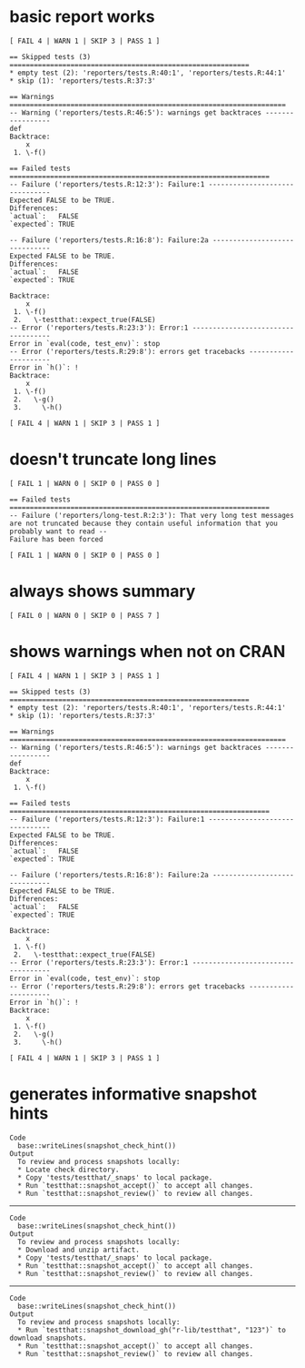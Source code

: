 # basic report works

    [ FAIL 4 | WARN 1 | SKIP 3 | PASS 1 ]
    
    == Skipped tests (3) ===========================================================
    * empty test (2): 'reporters/tests.R:40:1', 'reporters/tests.R:44:1'
    * skip (1): 'reporters/tests.R:37:3'
    
    == Warnings ====================================================================
    -- Warning ('reporters/tests.R:46:5'): warnings get backtraces -----------------
    def
    Backtrace:
        x
     1. \-f()
    
    == Failed tests ================================================================
    -- Failure ('reporters/tests.R:12:3'): Failure:1 -------------------------------
    Expected FALSE to be TRUE.
    Differences:
    `actual`:   FALSE
    `expected`: TRUE 
    
    -- Failure ('reporters/tests.R:16:8'): Failure:2a ------------------------------
    Expected FALSE to be TRUE.
    Differences:
    `actual`:   FALSE
    `expected`: TRUE 
    
    Backtrace:
        x
     1. \-f()
     2.   \-testthat::expect_true(FALSE)
    -- Error ('reporters/tests.R:23:3'): Error:1 -----------------------------------
    Error in `eval(code, test_env)`: stop
    -- Error ('reporters/tests.R:29:8'): errors get tracebacks ---------------------
    Error in `h()`: !
    Backtrace:
        x
     1. \-f()
     2.   \-g()
     3.     \-h()
    
    [ FAIL 4 | WARN 1 | SKIP 3 | PASS 1 ]

# doesn't truncate long lines

    [ FAIL 1 | WARN 0 | SKIP 0 | PASS 0 ]
    
    == Failed tests ================================================================
    -- Failure ('reporters/long-test.R:2:3'): That very long test messages are not truncated because they contain useful information that you probably want to read --
    Failure has been forced
    
    [ FAIL 1 | WARN 0 | SKIP 0 | PASS 0 ]

# always shows summary

    [ FAIL 0 | WARN 0 | SKIP 0 | PASS 7 ]

# shows warnings when not on CRAN

    [ FAIL 4 | WARN 1 | SKIP 3 | PASS 1 ]
    
    == Skipped tests (3) ===========================================================
    * empty test (2): 'reporters/tests.R:40:1', 'reporters/tests.R:44:1'
    * skip (1): 'reporters/tests.R:37:3'
    
    == Warnings ====================================================================
    -- Warning ('reporters/tests.R:46:5'): warnings get backtraces -----------------
    def
    Backtrace:
        x
     1. \-f()
    
    == Failed tests ================================================================
    -- Failure ('reporters/tests.R:12:3'): Failure:1 -------------------------------
    Expected FALSE to be TRUE.
    Differences:
    `actual`:   FALSE
    `expected`: TRUE 
    
    -- Failure ('reporters/tests.R:16:8'): Failure:2a ------------------------------
    Expected FALSE to be TRUE.
    Differences:
    `actual`:   FALSE
    `expected`: TRUE 
    
    Backtrace:
        x
     1. \-f()
     2.   \-testthat::expect_true(FALSE)
    -- Error ('reporters/tests.R:23:3'): Error:1 -----------------------------------
    Error in `eval(code, test_env)`: stop
    -- Error ('reporters/tests.R:29:8'): errors get tracebacks ---------------------
    Error in `h()`: !
    Backtrace:
        x
     1. \-f()
     2.   \-g()
     3.     \-h()
    
    [ FAIL 4 | WARN 1 | SKIP 3 | PASS 1 ]

# generates informative snapshot hints

    Code
      base::writeLines(snapshot_check_hint())
    Output
      To review and process snapshots locally:
      * Locate check directory.
      * Copy 'tests/testthat/_snaps' to local package.
      * Run `testthat::snapshot_accept()` to accept all changes.
      * Run `testthat::snapshot_review()` to review all changes.

---

    Code
      base::writeLines(snapshot_check_hint())
    Output
      To review and process snapshots locally:
      * Download and unzip artifact.
      * Copy 'tests/testthat/_snaps' to local package.
      * Run `testthat::snapshot_accept()` to accept all changes.
      * Run `testthat::snapshot_review()` to review all changes.

---

    Code
      base::writeLines(snapshot_check_hint())
    Output
      To review and process snapshots locally:
      * Run `testthat::snapshot_download_gh("r-lib/testthat", "123")` to download snapshots.
      * Run `testthat::snapshot_accept()` to accept all changes.
      * Run `testthat::snapshot_review()` to review all changes.

